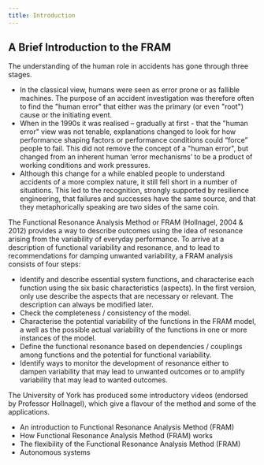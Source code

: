 ```yaml
---
title: Introduction
---
```


## A Brief Introduction to the FRAM

The understanding of the human role in accidents has gone through three stages.
- In the classical view, humans were seen as error prone or as fallible machines. The purpose of an accident investigation was therefore often to find the "human error" that either was the primary (or even "root") cause or the initiating event.
- When in the 1990s it was realised – gradually at first - that the "human error" view was not tenable, explanations changed to look for how performance shaping factors or performance conditions could “force” people to fail. This did not remove the concept of a "human error", but changed from an inherent human ‘error mechanisms’ to be a product of working conditions and work pressures.
- Although this change for a while enabled people to understand accidents of a more complex nature, it still fell short in a number of situations. This led to the recognition, strongly supported by resilience engineering, that failures and successes have the same source, and that they metaphorically speaking are two sides of the same coin.

The Functional Resonance Analysis Method or FRAM (Hollnagel, 2004 & 2012) provides a way to describe outcomes using the idea of resonance arising from the variability of everyday performance. To arrive at a description of functional variability and resonance, and to lead to recommendations for damping unwanted variability, a FRAM analysis consists of four steps:
- Identify and describe essential system functions, and characterise each function using the six basic characteristics (aspects). In the first version, only use describe the aspects that are necessary or relevant. The description can always be modified later.
- Check the completeness / consistency of the model.
- Characterise the potential variability of the functions in the FRAM model, a well as the possible actual variability of the functions in one or more instances of the model.
- Define the functional resonance based on dependencies / couplings among functions and the potential for functional variability.
- Identify ways to monitor the development of resonance either to dampen variability that may lead to unwanted outcomes or to amplify variability that may lead to wanted outcomes.

The University of York has produced some introductory videos (endorsed by Professor Hollnagel), which give a flavour of the method and some of the applications.
- An introduction to Functional Resonance Analysis Method (FRAM)
- How Functional Resonance Analysis Method (FRAM) works
- The flexibility of the Functional Resonance Analysis Method (FRAM)
- Autonomous systems